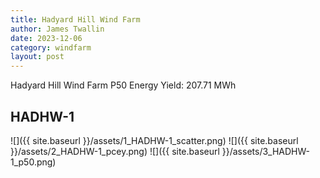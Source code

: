 ```yaml
---
title: Hadyard Hill Wind Farm
author: James Twallin
date: 2023-12-06
category: windfarm
layout: post
---
```

Hadyard Hill Wind Farm P50 Energy Yield: 207.71 MWh

HADHW-1
-------------
![]({{ site.baseurl }}/assets/1_HADHW-1_scatter.png)
![]({{ site.baseurl }}/assets/2_HADHW-1_pcey.png)
![]({{ site.baseurl }}/assets/3_HADHW-1_p50.png)

